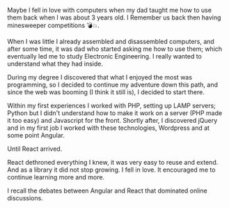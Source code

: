 Maybe I fell in love with computers when my dad taught me how to use them back when I was about 3 years old. I Remember us back then having minesweeper competitions 💣💥.

When I was little I already assembled and disassembled computers, and after some time, it was dad who started asking me how to use them; which eventually led me to study Electronic Engineering. I really wanted to understand what they had inside.

During my degree I discovered that what I enjoyed the most was programming, so I decided to continue my adventure down this path, and since the web was booming (I think it still is), I decided to start there.

Within my first experiences I worked with PHP, setting up LAMP servers; Python but I didn't understand how to make it work on a server (PHP made it too easy) and Javascript for the front. Shortly after, I discovered jQuery and in my first job I worked with these technologies, Wordpress and at some point Angular.

Until React arrived.

React dethroned everything I knew, it was very easy to reuse and extend. And as a library it did not stop growing. I fell in love. It encouraged me to continue learning more and more.

I recall the debates between Angular and React that dominated online discussions.